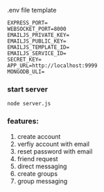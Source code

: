 
.env file template
```
EXPRESS_PORT=
WEBSOCKET_PORT=8000
EMAILJS_PRIVATE_KEY=
EMAILJS_PUBLIC_KEY=
EMAILJS_TEMPLATE_ID=
EMAILJS_SERVICE_ID=
SECRET_KEY=
APP_URL=http://localhost:9999
MONGODB_ULI=
```


### start server 
```
node server.js
```


### features:
1. create account
2. verfiy account with email 
3. reset password with email
4. friend request
5. direct messaging
6. create groups
7. group messaging 

